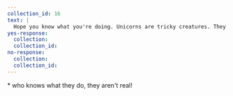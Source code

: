 ```yaml
---
collection_id: 16
text: |
  Hope you know what you're doing. Unicorns are tricky creatures. They get pissed easily and run/fly/crawl/teleport away*. 
yes-response:
  collection: 
  collection_id: 
no-response:
  collection: 
  collection_id: 
---
```


\* who knows what they do, they aren't real!

